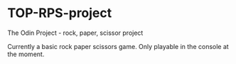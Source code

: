 # TOP-RPS-project
The Odin Project - rock, paper, scissor project

Currently a basic rock paper scissors game. Only playable in the console at the moment. 
